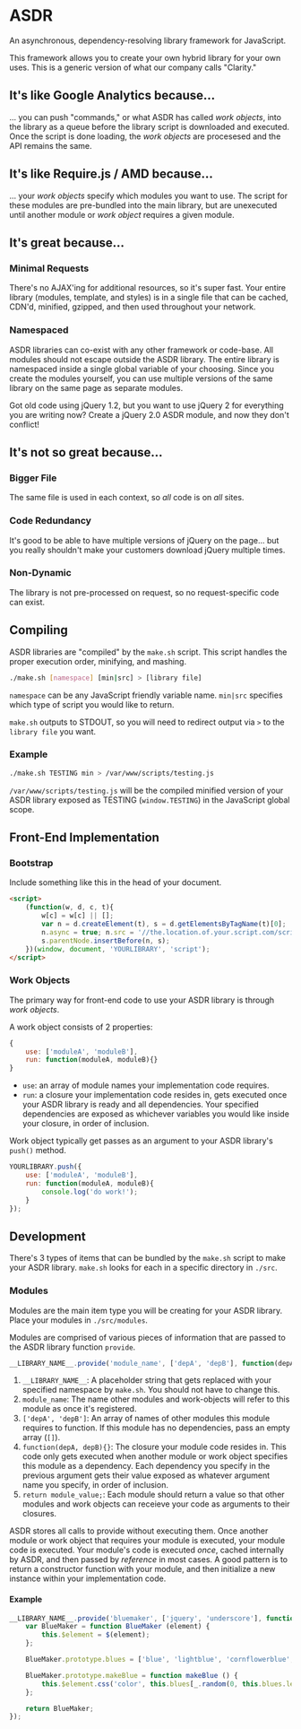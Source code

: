 # ASDR

An asynchronous, dependency-resolving library framework for JavaScript.

This framework allows you to create your own hybrid library for your own uses. This is a generic version of what our company calls "Clarity."

## It's like Google Analytics because...

... you can push "commands," or what ASDR has called _work objects_, into the library as a queue before the library script is downloaded and executed. Once the script is done loading, the _work objects_ are procesesed and the API remains the same.

## It's like Require.js / AMD because...

... your _work objects_ specify which modules you want to use. The script for these modules are pre-bundled into the main library, but are unexecuted until another module or _work object_ requires a given module.

## It's great because...

### Minimal Requests
There's no AJAX'ing for additional resources, so it's super fast. Your entire library (modules, template, and styles) is in a single file that can be cached, CDN'd, minified, gzipped, and then used throughout your network.

### Namespaced
ASDR libraries can co-exist with any other framework or code-base. All modules should not escape outside the ASDR library. The entire library is namespaced inside a single global variable of your choosing. Since you create the modules yourself, you can use multiple versions of the same library on the same page as separate modules.

Got old code using jQuery 1.2, but you want to use jQuery 2 for everything you are writing now? Create a jQuery 2.0 ASDR module, and now they don't conflict!

## It's not so great because...

### Bigger File
The same file is used in each context, so *all* code is on *all* sites.

### Code Redundancy
It's good to be able to have multiple versions of jQuery on the page... but you really shouldn't make your customers download jQuery multiple times.

### Non-Dynamic
The library is not pre-processed on request, so no request-specific code can exist.

## Compiling

ASDR libraries are "compiled" by the `make.sh` script. This script handles the proper execution order, minifying, and mashing.

```bash
./make.sh [namespace] [min|src] > [library file]
```

`namespace` can be any JavaScript friendly variable name.
`min|src` specifies which type of script you would like to return.

`make.sh` outputs to STDOUT, so you will need to redirect output via `>` to the `library file` you want.

### Example

```bash
./make.sh TESTING min > /var/www/scripts/testing.js
```

`/var/www/scripts/testing.js` will be the compiled minified version of your ASDR library exposed as TESTING (`window.TESTING`) in the JavaScript global scope.



## Front-End Implementation

### Bootstrap

Include something like this in the head of your document.

```html
<script>
	(function(w, d, c, t){
		w[c] = w[c] || [];
		var n = d.createElement(t), s = d.getElementsByTagName(t)[0];
		n.async = true; n.src = '//the.location.of.your.script.com/script.js';
		s.parentNode.insertBefore(n, s);
	})(window, document, 'YOURLIBRARY', 'script');
</script>
```

### Work Objects

The primary way for front-end code to use your ASDR library is through _work objects_.

A work object consists of 2 properties:
```js
{
	use: ['moduleA', 'moduleB'],
	run: function(moduleA, moduleB){}
}
```

* `use`: an array of module names your implementation code requires.
* `run`: a closure your implementation code resides in, gets executed once your ASDR library is ready and all dependencies. Your specified dependencies are exposed as whichever variables you would like inside your closure, in order of inclusion.

Work object typically get passes as an argument to your ASDR library's `push()` method.

```js
YOURLIBRARY.push({
	use: ['moduleA', 'moduleB'],
	run: function(moduleA, moduleB){
		console.log('do work!');
	}
});
```

## Development

There's 3 types of items that can be bundled by the `make.sh` script to make your ASDR library. `make.sh` looks for each in a specific directory in `./src`.

### Modules

Modules are the main item type you will be creating for your ASDR library. Place your modules in `./src/modules`.

Modules are comprised of various pieces of information that are passed to the ASDR library function `provide`.

```js
__LIBRARY_NAME__.provide('module_name', ['depA', 'depB'], function(depA, depB){ return module_value; });
```

1. `__LIBRARY_NAME__`: A placeholder string that gets replaced with your specified namespace by `make.sh`. You should not have to change this.
2. `module_name`: The name other modules and work-objects will refer to this module as once it's registered.
3. `['depA', 'depB']`: An array of names of other modules this module requires to function. If this module has no dependencies, pass an empty array (`[]`).
4. `function(depA, depB){}`: The closure your module code resides in. This code only gets executed when another module or work object specifies this module as a dependency. Each dependency you specify in the previous argument gets their value exposed as whatever argument name you specify, in order of inclusion.
5. `return module_value;`: Each module should return a value so that other modules and work objects can receieve your code as arguments to their closures.

ASDR stores all calls to provide without executing them. Once another module or work object that requires your module is executed, your module code is executed. Your module's code is executed *once*, cached internally by ASDR, and then passed by *reference* in most cases. A good pattern is to return a constructor function with your module, and then initialize a new instance within your implementation code.

#### Example

```js
__LIBRARY_NAME__.provide('bluemaker', ['jquery', 'underscore'], function($, _){
	var BlueMaker = function BlueMaker (element) {
		this.$element = $(element);
	};

	BlueMaker.prototype.blues = ['blue', 'lightblue', 'cornflowerblue', 'steelblue'];

	BlueMaker.prototype.makeBlue = function makeBlue () {
		this.$element.css('color', this.blues[_.random(0, this.blues.length-1]));
	};

	return BlueMaker;
});
